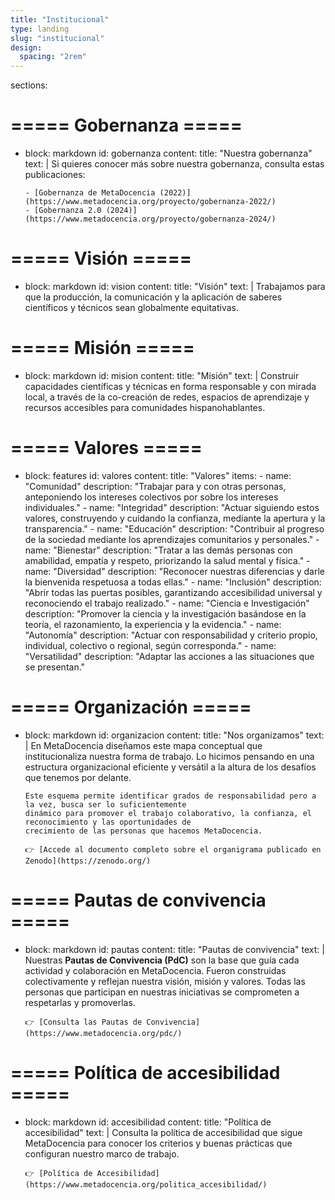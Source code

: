 ```yaml
---
title: "Institucional"
type: landing
slug: "institucional"
design:
  spacing: "2rem"
---
```


sections:

  # ===== Gobernanza =====
  - block: markdown
    id: gobernanza
    content:
      title: "Nuestra gobernanza"
      text: |
        Si quieres conocer más sobre nuestra gobernanza, consulta estas publicaciones:

        - [Gobernanza de MetaDocencia (2022)](https://www.metadocencia.org/proyecto/gobernanza-2022/)
        - [Gobernanza 2.0 (2024)](https://www.metadocencia.org/proyecto/gobernanza-2024/)

  # ===== Visión =====
  - block: markdown
    id: vision
    content:
      title: "Visión"
      text: |
        Trabajamos para que la producción, la comunicación y la aplicación de saberes
        científicos y técnicos sean globalmente equitativas.

  # ===== Misión =====
  - block: markdown
    id: mision
    content:
      title: "Misión"
      text: |
        Construir capacidades científicas y técnicas en forma responsable y con mirada local,
        a través de la co-creación de redes, espacios de aprendizaje y recursos accesibles
        para comunidades hispanohablantes.

  # ===== Valores =====
  - block: features
    id: valores
    content:
      title: "Valores"
      items:
        - name: "Comunidad"
          description: "Trabajar para y con otras personas, anteponiendo los intereses colectivos por sobre los intereses individuales."
        - name: "Integridad"
          description: "Actuar siguiendo estos valores, construyendo y cuidando la confianza, mediante la apertura y la transparencia."
        - name: "Educación"
          description: "Contribuir al progreso de la sociedad mediante los aprendizajes comunitarios y personales."
        - name: "Bienestar"
          description: "Tratar a las demás personas con amabilidad, empatía y respeto, priorizando la salud mental y física."
        - name: "Diversidad"
          description: "Reconocer nuestras diferencias y darle la bienvenida respetuosa a todas ellas."
        - name: "Inclusión"
          description: "Abrir todas las puertas posibles, garantizando accesibilidad universal y reconociendo el trabajo realizado."
        - name: "Ciencia e Investigación"
          description: "Promover la ciencia y la investigación basándose en la teoría, el razonamiento, la experiencia y la evidencia."
        - name: "Autonomía"
          description: "Actuar con responsabilidad y criterio propio, individual, colectivo o regional, según corresponda."
        - name: "Versatilidad"
          description: "Adaptar las acciones a las situaciones que se presentan."

  # ===== Organización =====
  - block: markdown
    id: organizacion
    content:
      title: "Nos organizamos"
      text: |
        En MetaDocencia diseñamos este mapa conceptual que institucionaliza nuestra forma de trabajo.
        Lo hicimos pensando en una estructura organizacional eficiente y versátil a la altura de los desafíos
        que tenemos por delante.

        Este esquema permite identificar grados de responsabilidad pero a la vez, busca ser lo suficientemente
        dinámico para promover el trabajo colaborativo, la confianza, el reconocimiento y las oportunidades de
        crecimiento de las personas que hacemos MetaDocencia.

        👉 [Accede al documento completo sobre el organigrama publicado en Zenodo](https://zenodo.org/)

  # ===== Pautas de convivencia =====
  - block: markdown
    id: pautas
    content:
      title: "Pautas de convivencia"
      text: |
        Nuestras **Pautas de Convivencia (PdC)** son la base que guía cada actividad y colaboración en MetaDocencia.
        Fueron construidas colectivamente y reflejan nuestra visión, misión y valores.
        Todas las personas que participan en nuestras iniciativas se comprometen a respetarlas y promoverlas.

        👉 [Consulta las Pautas de Convivencia](https://www.metadocencia.org/pdc/)

  # ===== Política de accesibilidad =====
  - block: markdown
    id: accesibilidad
    content:
      title: "Política de accesibilidad"
      text: |
        Consulta la política de accesibilidad que sigue MetaDocencia para conocer los criterios y buenas prácticas
        que configuran nuestro marco de trabajo.

        👉 [Política de Accesibilidad](https://www.metadocencia.org/politica_accesibilidad/)
